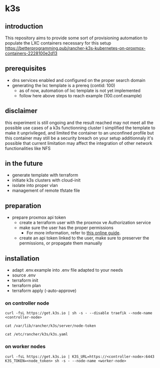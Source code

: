 # k3s

## introduction 
This repository aims to provide some sort of provisioning automation to populate the LXC containers necessary for this setup
https://betterprogramming.pub/rancher-k3s-kubernetes-on-proxmox-containers-2228100e2d13

## prerequisites
- dns services enabled and configured on the proper search domain
- generating the lxc template is a prereq (contid: 100)
   - as of now, automation of lxc template is not yet implemented
   - follow here above steps to reach example (100.conf.example)

## disclaimer
this experiment is still ongoing and the result reached may not meet all the possible use cases of a k3s functionning cluster
I simplified the template to make it unprivileged, and limited the container to an unconfined profile but this container may still be a security breach on your setup
additionnaly it's possible that current limitation may affect the integration of other network functionalities like NFS

## in the future
- generate template with terraform
- initiate k3s clusters with cloud-init
- isolate into proper vlan
- management of remote tfstate file

## preparation
- prepare proxmox api token
    - create a terraform user with the proxmox ve Authorization service
    - make sure the user has the proper permissions
        - For more information, refer to [this online guide](https://registry.terraform.io/providers/Telmate/proxmox/latest/docs).
    - create an api token linked to the user, make sure to preserver the permissions, or propagate them manually

## installation
- adapt .env.example into .env file adapted to your needs
- source .env
- terraform init
- terraform plan
- terraform apply (-auto-approve)

### on controller node

    curl -fsL https://get.k3s.io | sh -s - --disable traefik --node-name <controller-node>

    cat /var/lib/rancher/k3s/server/node-token

    cat /etc/rancher/k3s/k3s.yaml

  

### on worker nodes

    curl -fsL https://get.k3s.io | K3S_URL=https://<controller-node>:6443 K3S_TOKEN=<node_token> sh -s - --node-name <worker-node>
